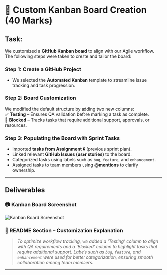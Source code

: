 # 📌 **Custom Kanban Board Creation (40 Marks)**  

## **Task:**  
We customized a **GitHub Kanban board** to align with our Agile workflow. The following steps were taken to create and tailor the board:  

### **Step 1: Create a GitHub Project**  
- We selected the **Automated Kanban** template to streamline issue tracking and task progression.  

### **Step 2: Board Customization**  
We modified the default structure by adding two new columns:  
✅ **Testing** – Ensures QA validation before marking a task as complete.  
🚧 **Blocked** – Tracks tasks that require additional support, approvals, or resources.  

### **Step 3: Populating the Board with Sprint Tasks**  
- Imported **tasks from Assignment 6** (previous sprint plan).  
- Linked relevant **GitHub Issues (user stories)** to the board.  
- Categorized tasks using labels such as `bug`, `feature`, and `enhancement`.  
- Assigned tasks to team members using **@mentions** to clarify ownership.  

---

## **Deliverables**  

### 📷 **Kanban Board Screenshot**  
![Kanban Board Screenshot](path/to/your/kanban-board-screenshot.png)  

### 📄 **README Section – Customization Explanation**  
> *To optimize workflow tracking, we added a ‘Testing’ column to align with QA requirements and a ‘Blocked’ column to highlight tasks that require additional support. Labels such as `bug`, `feature`, and `enhancement` were used for better categorization, ensuring smooth collaboration among team members.*  

---


